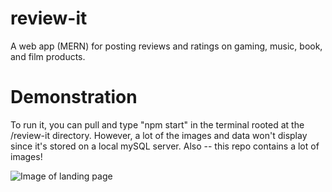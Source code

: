 # review-it
A web app (MERN) for posting reviews and ratings on gaming, music, book, and film products.

# Demonstration
To run it, you can pull and type "npm start" in the terminal rooted at the /review-it directory.  However, a lot of the images and data won't display since it's stored on a local mySQL server.  Also -- this repo contains a lot of images!


![Image of landing page](https://github.com/nicholaswang610/review-it/tree/master/readmefiles/home-screenshot.png?raw=true)
